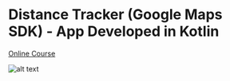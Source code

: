 # Distance Tracker (Google Maps SDK) - App Developed in Kotlin

<p>
  <a href="https://stevdza-san.com/p/google-maps-sdk-for-android-with-kotlin-masterclass" align="center">Online Course</a>
</p>

![alt text](https://i.postimg.cc/c1RcF579/maxresdefault.jpg)
